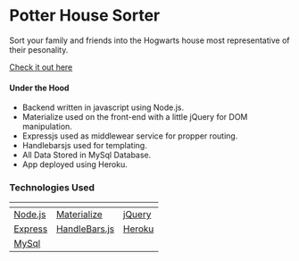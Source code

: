 # Potter House Sorter

Sort your family and friends into the Hogwarts house most representative of their pesonality.

[Check it out here](https://fathomless-dawn-67238.herokuapp.com/)

#### Under the Hood

* Backend written in javascript using Node.js.
* Materialize used on the front-end with a little jQuery for DOM manipulation.
* Expressjs used as middlewear service for propper routing.
* Handlebarsjs used for templating.
* All Data Stored in MySql Database.
* App deployed using Heroku.

### Technologies Used
[]() | []() | []()
------------------ | -------------------- | --------------------
[Node.js]() | [Materialize]() | [jQuery]()
[Express]() | [HandleBars.js]() | [Heroku]()
[MySql]() |  | 
